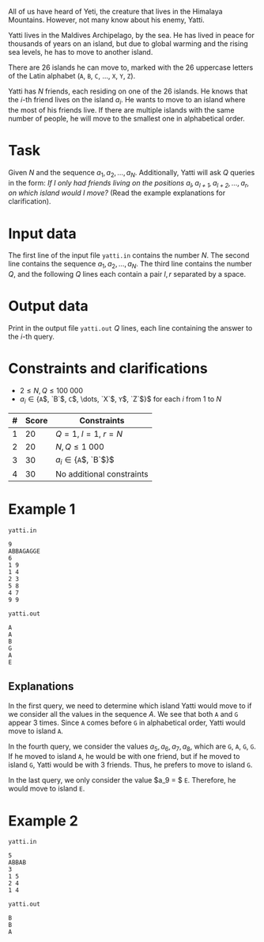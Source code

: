 All of us have heard of Yeti, the creature that lives in the Himalaya Mountains. However, not many know about his enemy, Yatti.

Yatti lives in the Maldives Archipelago, by the sea. He has lived in peace for thousands of years on an island, but due to global warming and the rising sea levels, he has to move to another island.

There are $26$ islands he can move to, marked with the $26$ uppercase letters of the Latin alphabet (`A`, `B`, `C`, ..., `X`, `Y`, `Z`).

Yatti has $N$ friends, each residing on one of the $26$ islands. He knows that the $i$-th friend lives on the island $a_i$. He wants to move to an island where the most of his friends live. If there are multiple islands with the same number of people, he will move to the smallest one in alphabetical order.

# Task

Given $N$ and the sequence $a_1, a_2, \dots, a_N$. Additionally, Yatti will ask $Q$ queries in the form: *If I only had friends living on the positions $a_l, a_{l+1}, a_{l+2}, \dots, a_r$, on which island would I move?* (Read the example explanations for clarification).

# Input data

The first line of the input file ```yatti.in``` contains the number $N$. The second line contains the sequence $a_1, a_2, \dots, a_N$. The third line contains the number $Q$, and the following $Q$ lines each contain a pair $l, r$ separated by a space. 

# Output data

Print in the output file ```yatti.out``` $Q$ lines, each line containing the answer to the $i$-th query.

# Constraints and clarifications
* $2 \leq N, Q \leq 100\ 000$
* $a_i \in \{$`A`$, `B`$, `C`$, \dots, `X`$, `Y`$, `Z`$\}$ for each $i$ from $1$ to $N$

|#|Score|Constraints|
|-|-|--------|
|1|20|$Q = 1$, $l = 1$, $r = N$|
|2|20|$N, Q \leq 1\ 000$|
|3|30|$a_i \in \{$`A`$, `B`$\}$|
|4|30|No additional constraints|

# Example 1
`yatti.in`
```
9
ABBAGAGGE
6
1 9
1 4
2 3
5 8
4 7
9 9
```
`yatti.out`
```
A
A
B
G
A
E
```

## Explanations

In the first query, we need to determine which island Yatti would move to if we consider all the values in the sequence $A$. We see that both `A` and `G` appear $3$ times. Since `A` comes before `G` in alphabetical order, Yatti would move to island `A`. 

In the fourth query, we consider the values $a_5, a_6, a_7, a_8$, which are `G`, `A`, `G`, `G`. If he moved to island `A`, he would be with one friend, but if he moved to island `G`, Yatti would be with $3$ friends. Thus, he prefers to move to island `G`.

In the last query, we only consider the value $a_9 = $ `E`. Therefore, he would move to island `E`.

# Example 2
`yatti.in`
```
5
ABBAB
3
1 5
2 4
1 4
```
`yatti.out`
```
B
B
A
```